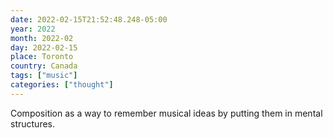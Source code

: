 ```yaml
---
date: 2022-02-15T21:52:48.248-05:00
year: 2022
month: 2022-02
day: 2022-02-15
place: Toronto
country: Canada
tags: ["music"]
categories: ["thought"]
---
```

Composition as a way to remember musical ideas by putting them in mental structures.
